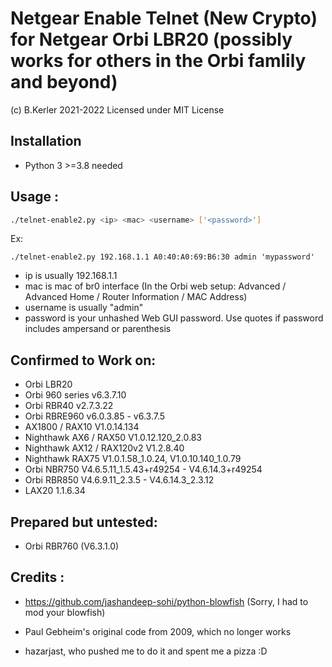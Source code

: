 # Netgear Enable Telnet (New Crypto) for Netgear Orbi LBR20 (possibly works for others in the Orbi famlily and beyond)
(c) B.Kerler 2021-2022
Licensed under MIT License

## Installation
- Python 3 >=3.8 needed

## Usage :

```bash
./telnet-enable2.py <ip> <mac> <username> ['<password>']
```
Ex:
```
./telnet-enable2.py 192.168.1.1 A0:40:A0:69:B6:30 admin 'mypassword'
```

- ip is usually 192.168.1.1
- mac is mac of br0 interface (In the Orbi web setup: Advanced / Advanced Home / Router Information / MAC Address)
- username is usually "admin"
- password is your unhashed Web GUI password. Use quotes if password 
  includes ampersand or parenthesis

## Confirmed to Work on:

- Orbi LBR20
- Orbi 960 series v6.3.7.10
- Orbi RBR40 v2.7.3.22
- Orbi RBRE960 v6.0.3.85 - v6.3.7.5
- AX1800 / RAX10 V1.0.14.134
- Nighthawk AX6 / RAX50 V1.0.12.120_2.0.83
- Nighthawk AX12 / RAX120v2 V1.2.8.40
- Nighthawk RAX75 V1.0.1.58_1.0.24, V1.0.10.140_1.0.79
- Orbi NBR750 V4.6.5.11_1.5.43+r49254 - V4.6.14.3+r49254
- Orbi RBR850 V4.6.9.11_2.3.5 - V4.6.14.3_2.3.12
- LAX20 1.1.6.34

## Prepared but untested:
- Orbi RBR760 (V6.3.1.0)


## Credits :
- https://github.com/jashandeep-sohi/python-blowfish (Sorry, I had to mod your blowfish)

- Paul Gebheim's original code from 2009, which no longer works

- hazarjast, who pushed me to do it and spent me a pizza :D
